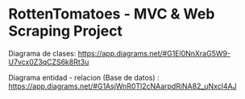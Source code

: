 # RottenTomatoes - MVC & Web Scraping Project 
Diagrama de clases: https://app.diagrams.net/#G1El0NnXraG5W9-U7vcx0Z3qCZS6k8Rt3u

Diagrama entidad - relacion (Base de datos) : https://app.diagrams.net/#G1AsjWnR0Tl2cNAarpdRiNA82_uNxcl4AJ
